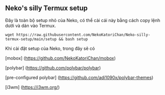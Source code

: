 ## Neko's silly Termux setup

Đây là toàn bộ setup nhỏ của Neko, có thể cài cái này bằng cách copy lệnh dưới và dán vào Termux.

```wget https://raw.githubusercontent.com/NekoKatoriChan/Neko-silly-termux-setup/main/setup && bash setup```


Khi cài đặt setup của Neko, trong đây sẽ có 

[mobox]
(https://github.com/NekoKatoriChan/mobox)

[polybar]
(https://github.com/polybar/polybar)

[pre-configured polybar]
(https://github.com/adi1090x/polybar-themes)

[i3wm]
(https://i3wm.org/)

